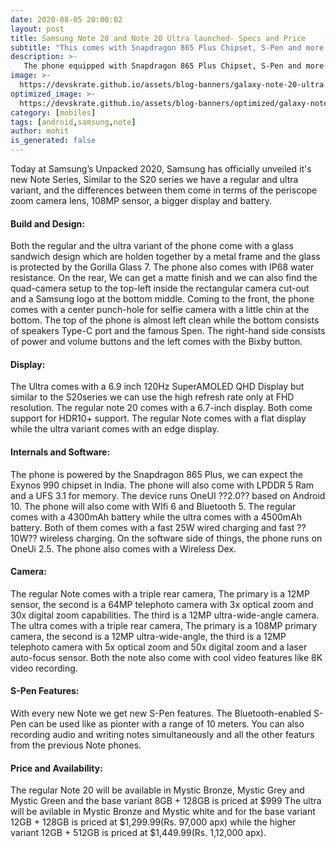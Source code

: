 ```yaml
---
date: 2020-08-05 20:00:02
layout: post
title: Samsung Note 20 and Note 20 Ultra launched- Specs and Price
subtitle: "This comes with Snapdragon 865 Plus Chipset, S-Pen and more."
description: >-
   The phone equipped with Snapdragon 865 Plus Chipset, S-Pen and more launched here is everything you need to know.
image: >-
  https://devskrate.github.io/assets/blog-banners/galaxy-note-20-ultra.jpg
optimized_image: >-
  https://devskrate.github.io/assets/blog-banners/optimized/galaxy-note-20-ultra.webp
category: [mobiles]
tags: [android,samsung,note]
author: mohit
is_generated: false
---
```

Today at  Samsung’s Unpacked 2020, Samsung has officially unveiled it's new Note Series, Similar to the S20 series we have a regular and ultra variant, and the differences between them come in terms of the periscope zoom camera lens, 108MP sensor, a bigger display and battery.
#### Build and Design:
Both the regular and the ultra variant of the phone come with a glass sandwich design which are holden together by a metal frame and the glass is protected by the Gorilla Glass 7. The phone also comes with IP68 water resistance. On the rear, We can get a matte finish and we can also find the quad-camera setup to the top-left inside the rectangular camera cut-out and a Samsung logo at the bottom middle. Coming to the front, the phone comes with a center punch-hole for selfie camera with a little chin at the bottom. The top of the phone is almost left clean while the bottom consists of speakers Type-C port and the famous Spen. The right-hand side consists of power and volume buttons and the left comes with the Bixby button.
#### Display:
The Ultra comes with a 6.9 inch 120Hz SuperAMOLED QHD Display but similar to the S20series we can use the high refresh rate only at FHD resolution. The regular note 20 comes with a 6.7-inch display. Both come support for HDR10+ support. The regular Note comes with a flat display while the ultra variant comes with an edge display.
#### Internals and Software:
The phone is powered by the Snapdragon 865 Plus, we can expect the Exynos 990 chipset in India. The phone will also come with LPDDR 5 Ram and a UFS 3.1 for memory. The device runs OneUI ??2.0?? based on Android 10. The phone will also come with WIfi 6 and Bluetooth 5. The regular comes with a 4300mAh battery while the ultra comes with a 4500mAh battery. Both of them comes with a fast 25W wired charging and fast ??10W?? wireless charging. On the software side of things, the phone runs on OneUi 2.5. The phone also comes with a Wireless Dex.
#### Camera:
The regular Note comes with a triple rear camera, The primary is a 12MP  sensor, the second is a 64MP telephoto camera with 3x optical zoom and 30x digital zoom capabilities. The third is a 12MP ultra-wide-angle camera.
The ultra comes with a triple rear camera, The primary is a 108MP primary camera, the second is a 12MP ultra-wide-angle, the third is a 12MP telephoto camera with 5x optical zoom and 50x digital zoom and a laser auto-focus sensor. Both the note also come with cool video features like 8K video recording.  
#### S-Pen Features:
With every new Note we get new S-Pen features. The Bluetooth-enabled S-Pen can be used like as pionter with a range of 10 meters. You can also recording audio and writing notes simultaneously and all the other featurs from the previous Note phones. 
#### Price and Availability:
The regular Note 20  will be available in Mystic Bronze, Mystic Grey and Mystic Green and the base variant 8GB + 128GB is priced at $999
The ultra will be avilable in Mystic Bronze and Mystic white and for the base variant 12GB + 128GB is priced at $1,299.99(Rs. 97,000 apx) while the higher variant 12GB + 512GB is priced at $1,449.99(Rs. 1,12,000 apx).

